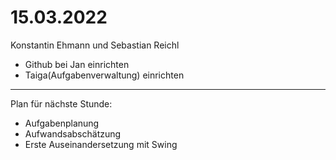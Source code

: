 # 15.03.2022
Konstantin Ehmann und Sebastian Reichl

- Github bei Jan einrichten
- Taiga(Aufgabenverwaltung) einrichten
---
Plan für nächste Stunde:
- Aufgabenplanung
- Aufwandsabschätzung
- Erste Auseinandersetzung mit Swing